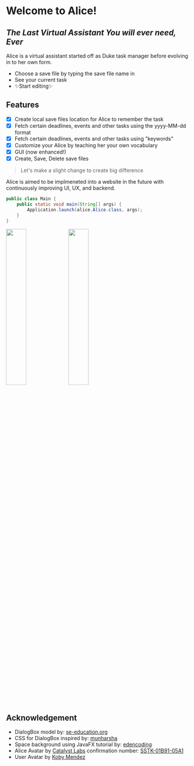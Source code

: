 # Welcome to Alice!
## _The Last Virtual Assistant You will ever need, Ever_


Alice is a virtual assistant started off as Duke task manager before evolving in to her own form.

- Choose a save file by typing the save file name in
- See your current task
- ✨Start editing✨

## Features

- [X] Create local save files location for Alice to remember the task
- [X] Fetch certain deadlines, events and other tasks using the yyyy-MM-dd format
- [X] Fetch certain deadlines, events and other tasks using "keywords"
- [X] Customize your Alice by teaching her your own vocabulary
- [X] GUI (now enhanced!)
- [x] Create, Save, Delete save files

> Let's make a slight change to create big difference

Alice is aimed to be implmeneted into a website in the future with 
continuously improving UI, UX, and backend.
```java
public class Main {
    public static void main(String[] args) {
        Application.launch(alice.Alice.class, args);
    }
}
```

<div>
    <img align="center" src="https://github.com/kanjitp/ip/blob/master/src/main/resources/screenshots/enter_file_demo.gif?raw=true" style="width:33%">
    <img align="center" src="https://github.com/kanjitp/ip/blob/master/src/main/resources/screenshots/alice_0.03_2_demo.gif?raw=true" style="width:33%"/>
</div>

## Acknowledgement
- DialogBox model by: [se-education.org](https://se-education.org/guides/tutorials/javaFx.html)
- CSS for DialogBox inspired by: [munharsha](https://github.com/munharsha/ip)
- Space background using JavaFX tutorial by: [edencoding](https://edencoding.com/resources/css_properties/fx-background-color/)
- Alice Avatar by [Catalyst Labs](https://www.shutterstock.com/image-vector/cat-robot-cartoon-vector-icon-illustration-1801648348) confirmation number: [SSTK-01B91-05A1]()
- User Avatar by [Koby Mendez](https://unsplash.com/@kobbyfotos)


